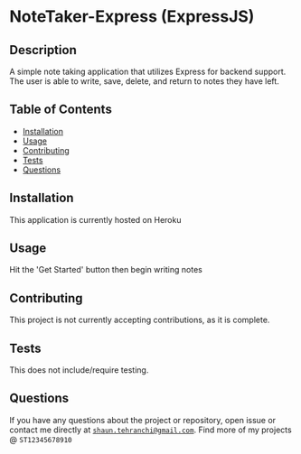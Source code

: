 # NoteTaker-Express (ExpressJS)

## Description
A simple note taking application that utilizes Express for backend support. The user is able to write, save, delete, and return to notes they have left. 

## Table of Contents
- [Installation](#installation)
- [Usage](#usage)
- [Contributing](#contributing)
- [Tests](#tests)
- [Questions](#questions)
## Installation
This application is currently hosted on Heroku
## Usage
Hit the 'Get Started' button then begin writing notes
## Contributing
This project is not currently accepting contributions, as it is complete.
## Tests
This does not include/require testing.
## Questions
If you have any questions about the project or repository, open issue or contact me directly at <code>shaun.tehranchi@gmail.com</code>. Find more of my projects @ <code>ST12345678910</code>
